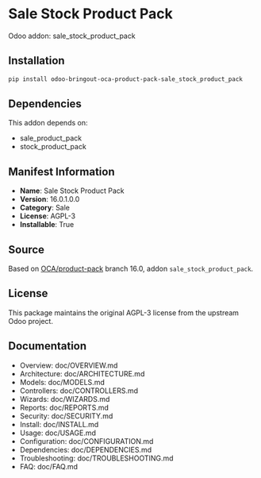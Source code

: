 # Sale Stock Product Pack

Odoo addon: sale_stock_product_pack

## Installation

```bash
pip install odoo-bringout-oca-product-pack-sale_stock_product_pack
```

## Dependencies

This addon depends on:
- sale_product_pack
- stock_product_pack

## Manifest Information

- **Name**: Sale Stock Product Pack
- **Version**: 16.0.1.0.0
- **Category**: Sale
- **License**: AGPL-3
- **Installable**: True

## Source

Based on [OCA/product-pack](https://github.com/OCA/product-pack) branch 16.0, addon `sale_stock_product_pack`.

## License

This package maintains the original AGPL-3 license from the upstream Odoo project.

## Documentation

- Overview: doc/OVERVIEW.md
- Architecture: doc/ARCHITECTURE.md
- Models: doc/MODELS.md
- Controllers: doc/CONTROLLERS.md
- Wizards: doc/WIZARDS.md
- Reports: doc/REPORTS.md
- Security: doc/SECURITY.md
- Install: doc/INSTALL.md
- Usage: doc/USAGE.md
- Configuration: doc/CONFIGURATION.md
- Dependencies: doc/DEPENDENCIES.md
- Troubleshooting: doc/TROUBLESHOOTING.md
- FAQ: doc/FAQ.md
